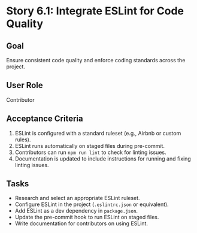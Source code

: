 # Story 6.1: Integrate ESLint for Code Quality

## Goal

Ensure consistent code quality and enforce coding standards across the project.

## User Role

Contributor

## Acceptance Criteria

1. ESLint is configured with a standard ruleset (e.g., Airbnb or custom rules).
2. ESLint runs automatically on staged files during pre-commit.
3. Contributors can run `npm run lint` to check for linting issues.
4. Documentation is updated to include instructions for running and fixing linting issues.

## Tasks

- Research and select an appropriate ESLint ruleset.
- Configure ESLint in the project (`.eslintrc.json` or equivalent).
- Add ESLint as a dev dependency in `package.json`.
- Update the pre-commit hook to run ESLint on staged files.
- Write documentation for contributors on using ESLint.
